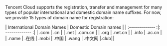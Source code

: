 <style  rel="stylesheet"> table th:nth-of-type(1) { width: 100px; }table th:nth-of-type(2) { width: 100px; }</style>
Tencent Cloud supports the registration, transfer and management for many types of popular international and domestic domain name suffixes. For now, we provide 15 types of domain name for registration:

| International Domain Names | Domestic Domain names |
| :------------- :|: ------------- :|
| .com | .cn |
| .net | .com.cn |
| .org | .net.cn |
| .info | .ac.cn |
| .name | .在线
| .mobi | .中国
| .wang | .中文网
|.club||

